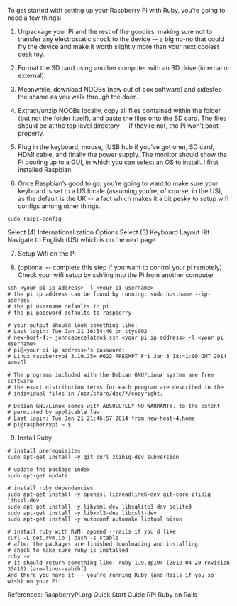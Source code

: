 To get started with setting up your Raspberry Pi with Ruby, you’re going to need a few things:

1. Unpackage your Pi and the rest of the goodies, making sure not to transfer any electrostatic shock to the device -- a big no-no that could fry the device and make it worth slightly more than your next coolest desk toy. 
2. Format the SD card using another computer with an SD drive (internal or external). 

3. Meanwhile, download NOOBs (new out of box software) and sidestep the shame as you walk through the door…

4. Extract/unzip  NOOBs locally, copy all files contained within the folder (but not the folder itself), and paste the files onto the SD card. The files should be at the top level directory -- if they’re not, the Pi won’t boot properly.

5. Plug in the keyboard, mouse, (USB hub if you’ve got one), SD card,  HDMI cable, and finally the power supply. The monitor should show the Pi booting up to a GUI, in which you can select an OS to install. I first installed Raspbian.

6. Once Raspbian’s good to go, you’re going to want to make sure your keyboard is set to a US locale (assuming you’re, of course, in the US), as the default is the UK -- a fact which makes it a bit pesky to setup wifi configs among other things.

```shell
sudo raspi-config
```

Select (4) Internationalization Options 
Select (3) Keyboard Layout
Hit <enter>
Navigate to English (US) which is on the next page

7. Setup Wifi on the Pi

8. (optional -- complete this step if you want to control your pi remotely) Check your wifi setup by ssh’ing into the Pi from another computer 
```shell
ssh <your pi ip address> -l <your pi username>
# the pi ip address can be found by running: sudo hostname --ip-address
# the pi username defaults to pi 
# the pi password defaults to raspberry
  
# your output should look something like:
# Last login: Tue Jan 21 16:54:46 on ttys002
# new-host-4:~ johncapecelatro$ ssh <your pi ip address> -l <your pi username>
# pi@<your pi ip address>'s password: 
# Linux raspberrypi 3.10.25+ #622 PREEMPT Fri Jan 3 18:41:00 GMT 2014 armv6l
   
# The programs included with the Debian GNU/Linux system are free software
# the exact distribution terms for each program are described in the
# individual files in /usr/share/doc/*/copyright.
    
# Debian GNU/Linux comes with ABSOLUTELY NO WARRANTY, to the extent
# permitted by applicable law.
# Last login: Tue Jan 21 21:46:57 2014 from new-host-4.home
# pi@raspberrypi ~ $
```
9. Install Ruby
```shell
# install prerequisites
sudo apt-get install -y git curl zlib1g-dev subversion
 
# update the package index
sudo apt-get update
  
# install ruby dependencies 
sudo apt-get install -y openssl libreadline6-dev git-core zlib1g libssl-dev
sudo apt-get install -y libyaml-dev libsqlite3-dev sqlite3
sudo apt-get install -y libxml2-dev libxslt-dev
sudo apt-get install -y autoconf automake libtool bison
   
# install ruby with RVM; append --rails if you'd like 
curl -L get.rvm.io | bash -s stable    
# after the packages are finished downloading and installing
# check to make sure ruby is installed
ruby -v
# it should return something like: ruby 1.9.3p194 (2012-04-20 revision 35410) [arm-linux-eabihf]
And there you have it -- you’re running Ruby (and Rails if you so wish) on your Pi!
```
References:
RaspberryPi.org Quick Start Guide
RPi Ruby on Rails

